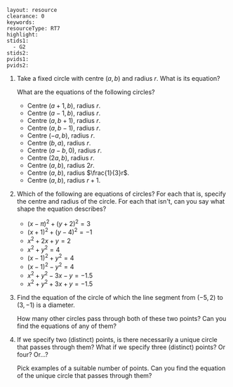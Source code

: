 ````
layout: resource
clearance: 0
keywords:
resourceType: RT7
highlight:
stids1:
  - G2
stids2:
pvids1:
pvids2:

````

1. Take a fixed circle with centre $(a,b)$ and radius $r$.  What is its equation?

    What are the equations of the following circles?

	- Centre $(a+1,b)$, radius $r$.
	- Centre $(a-1,b)$, radius $r$.
	- Centre $(a,b+1)$, radius $r$.
	- Centre $(a,b-1)$, radius $r$.
	- Centre $(-a,b)$, radius $r$.
	- Centre $(b,a)$, radius $r$.
	- Centre $(a-b,0)$, radius $r$.
	- Centre $(2a,b)$, radius $r$.
	- Centre $(a,b)$, radius $2r$.
	- Centre $(a,b)$, radius $\frac{1}{3}r$.
	- Centre $(a,b)$, radius $r+1$.

2. Which of the following are equations of circles?  For each that is, specify the centre and radius of the circle.  For each that isn't, can you say what shape the equation describes?
	- $(x - \pi)^2 + (y + 2)^2 = 3$
	- $(x + 1)^2 + (y - 4)^2 = -1$
	- $x^2 + 2x + y = 2$
	- $x^2 + y^2 = 4$
	- $(x - 1)^2 + y^2 = 4$
	- $(x - 1)^2 - y^2 = 4$
	- $x^2 + y^2 - 3x - y = -1.5$
	- $x^2 + y^2 + 3x + y = -1.5$

3. Find the equation of the circle of which the line segment from $(-5, 2)$ to $(3, -1)$ is a diameter.

    How many other circles pass through both of these two points?  Can you find the equations of any of them?

4. If we specify two (distinct) points, is there necessarily a unique circle that passes through them?  What if we specify three (distinct) points?  Or four?  Or...?

    Pick examples of a suitable number of points.  Can you find the equation of the unique circle that passes through them? 
